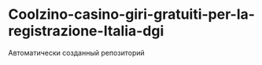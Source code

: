 # Coolzino-casino-giri-gratuiti-per-la-registrazione-Italia-dgi
Автоматически созданный репозиторий
